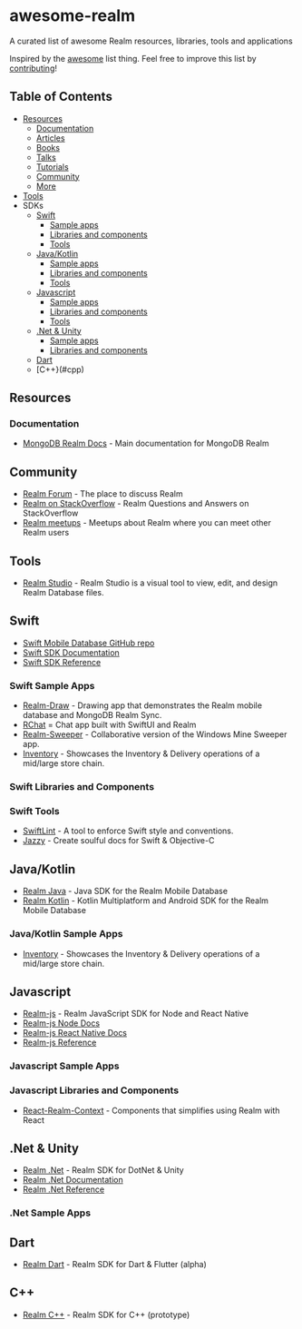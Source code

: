 # awesome-realm
A curated list of awesome Realm resources, libraries, tools and applications

Inspired by the [awesome](https://github.com/sindresorhus/awesome) list thing. Feel free to improve this list by [contributing](CONTRIBUTING.md)!

## Table of Contents
- [Resources](#resources)
   - [Documentation](#documentation)
   - [Articles](#articles)
   - [Books](#books)
   - [Talks](#talks)
   - [Tutorials](#tutorials)
   - [Community](#community)
   - [More](#more)
- [Tools](#tools)
- SDKs
  - [Swift](#swift)
    - [Sample apps](#swift-samples)
    - [Libraries and components](#swift-libs)
    - [Tools](#swift-tools)
  - [Java/Kotlin](#java)
    - [Sample apps](#java-samples)
    - [Libraries and components](#java-libs)
    - [Tools](#java-tools)
  - [Javascript](#javascript)
    - [Sample apps](#js-samples)
    - [Libraries and components](#js-libs)
    - [Tools](#js-tools)
  - [.Net & Unity](#dotnet)
    - [Sample apps](#dotnet-samples)
    - [Libraries and components](#dotnet-libs)
  - [Dart](#dart)
  - [C++}(#cpp)


## Resources
### Documentation
- [MongoDB Realm Docs](https://docs.mongodb.com/realm/) - Main documentation for MongoDB Realm

## Community
- [Realm Forum](https://www.mongodb.com/community/forums/c/realm/9) - The place to discuss Realm
- [Realm on StackOverflow](https://stackoverflow.com/questions/tagged/realm) - Realm Questions and Answers on StackOverflow
- [Realm meetups](https://live.mongodb.com/realm-global-community/) - Meetups about Realm where you can meet other Realm users

## Tools
- [Realm Studio](https://github.com/realm/realm-studio) - Realm Studio is a visual tool to view, edit, and design Realm Database files.

## Swift
- [Swift Mobile Database GitHub repo](https://github.com/realm/realm-swift)
- [Swift SDK Documentation](https://docs.mongodb.com/realm/sdk/swift/)
- [Swift SDK Reference](https://docs.mongodb.com/realm-sdks/swift/latest/)

### <a name="swift-samples"></a>Swift Sample Apps
- [Realm-Draw](https://github.com/realm/Realm-Drawing) - Drawing app that demonstrates the Realm mobile database and MongoDB Realm Sync.
- [RChat](https://github.com/realm/RChat) = Chat app built with SwiftUI and Realm
- [Realm-Sweeper](https://github.com/realm/Realm-Sweeper) - Collaborative version of the Windows Mine Sweeper app.
- [Inventory](https://github.com/realm/realm-sync-demos/tree/main/Inventory-app) - Showcases the Inventory & Delivery operations of a mid/large store chain.

### <a name="swift-libs"></a>Swift Libraries and Components

### <a name="swift-tools"></a>Swift Tools
- [SwiftLint](https://github.com/realm/SwiftLint) - A tool to enforce Swift style and conventions.
- [Jazzy](https://github.com/realm/jazzy) - Create soulful docs for Swift & Objective-C

## <a name="java"> Java/Kotlin
- [Realm Java](https://github.com/realm/realm-java) - Java SDK for the Realm Mobile Database
- [Realm Kotlin](https://github.com/realm/realm-kotlin) - Kotlin Multiplatform and Android SDK for the Realm Mobile Database
   
### <a name="java-samples"></a>Java/Kotlin Sample Apps
- [Inventory](https://github.com/realm/realm-sync-demos/tree/main/Inventory-app) - Showcases the Inventory & Delivery operations of a mid/large store chain.

   
## <a name="javascript"> Javascript
- [Realm-js](https://github.com/realm/realm-js) - Realm JavaScript SDK for Node and React Native
- [Realm-js Node Docs](https://docs.mongodb.com/realm/sdk/node/)
- [Realm-js React Native Docs](https://docs.mongodb.com/realm/sdk/react-native/)
- [Realm-js Reference](https://docs.mongodb.com/realm-sdks/js/latest/)
   
### <a name="js-samples"></a>Javascript Sample Apps
   
### <a name="js-libs"></a>Javascript Libraries and Components
- [React-Realm-Context](https://github.com/realm/react-realm-context) - Components that simplifies using Realm with React
   
## <a name="dotnet"> .Net & Unity
- [Realm .Net](https://github.com/realm/realm-dotnet) - Realm SDK for DotNet & Unity
- [Realm .Net Documentation](https://docs.mongodb.com/realm/sdk/dotnet/)
- [Realm .Net Reference](https://docs.mongodb.com/realm-sdks/dotnet/latest/)
   
### <a name="dotnet-samples"></a>.Net Sample Apps
   
## <a name="dart"> Dart
- [Realm Dart](https://github.com/realm/realm-dart) - Realm SDK for Dart & Flutter (alpha)

## <a name="cpp"> C++
- [Realm C++](https://github.com/realm/realm-cpp) - Realm SDK for C++ (prototype)
 
   

